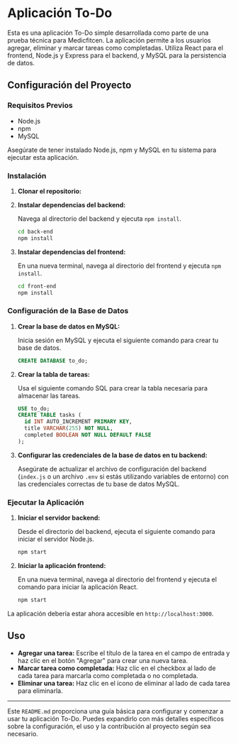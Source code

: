 

# Aplicación To-Do

Esta es una aplicación To-Do simple desarrollada como parte de una prueba técnica para Medicfitcen. La aplicación permite a los usuarios agregar, eliminar y marcar tareas como completadas. Utiliza React para el frontend, Node.js y Express para el backend, y MySQL para la persistencia de datos.

## Configuración del Proyecto

### Requisitos Previos

- Node.js
- npm
- MySQL

Asegúrate de tener instalado Node.js, npm y MySQL en tu sistema para ejecutar esta aplicación.

### Instalación

1. **Clonar el repositorio:**

2. **Instalar dependencias del backend:**

   Navega al directorio del backend y ejecuta `npm install`.

   ```bash
   cd back-end
   npm install
   ```

3. **Instalar dependencias del frontend:**

   En una nueva terminal, navega al directorio del frontend y ejecuta `npm install`.

   ```bash
   cd front-end
   npm install
   ```

### Configuración de la Base de Datos

1. **Crear la base de datos en MySQL:**

   Inicia sesión en MySQL y ejecuta el siguiente comando para crear tu base de datos.

   ```sql
   CREATE DATABASE to_do;
   ```

2. **Crear la tabla de tareas:**

   Usa el siguiente comando SQL para crear la tabla necesaria para almacenar las tareas.

   ```sql
   USE to_do;
   CREATE TABLE tasks (
     id INT AUTO_INCREMENT PRIMARY KEY,
     title VARCHAR(255) NOT NULL,
     completed BOOLEAN NOT NULL DEFAULT FALSE
   );
   ```

3. **Configurar las credenciales de la base de datos en tu backend:**

   Asegúrate de actualizar el archivo de configuración del backend (`index.js` o un archivo `.env` si estás utilizando variables de entorno) con las credenciales correctas de tu base de datos MySQL.

### Ejecutar la Aplicación

1. **Iniciar el servidor backend:**

   Desde el directorio del backend, ejecuta el siguiente comando para iniciar el servidor Node.js.

   ```bash
   npm start
   ```

2. **Iniciar la aplicación frontend:**

   En una nueva terminal, navega al directorio del frontend y ejecuta el comando para iniciar la aplicación React.

   ```bash
   npm start
   ```

La aplicación debería estar ahora accesible en `http://localhost:3000`.

## Uso

- **Agregar una tarea:** Escribe el título de la tarea en el campo de entrada y haz clic en el botón "Agregar" para crear una nueva tarea.
- **Marcar tarea como completada:** Haz clic en el checkbox al lado de cada tarea para marcarla como completada o no completada.
- **Eliminar una tarea:** Haz clic en el ícono de eliminar al lado de cada tarea para eliminarla.

---

Este `README.md` proporciona una guía básica para configurar y comenzar a usar tu aplicación To-Do. Puedes expandirlo con más detalles específicos sobre la configuración, el uso y la contribución al proyecto según sea necesario.
